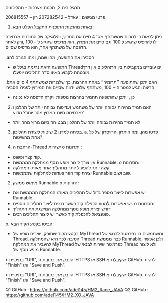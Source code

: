 תרגיל בית 2, תכנות מערכות - תהליכונים

פרטי מגישים  :
עאדל – 207282542
רון –  206815557

1.	באחת מהרצות התוכנית התקבל הפלט הבא: 
 
ניתן לראות כי למרות שמשתתף מס' 4 סיים את המרוץ, והלוגיקה של התוכנית מכתיבה לו להדפיס שהגיע ל 100 וגם סיים את המרוץ, הוא מדפיס שהגיע ל – 100 ,ורק לאחר הדפסה של משתתף אחר, הוא מדפיס שסיים.

 .aהסבירו את התופעה, מהו שמה, ומהו הגורם לה

- התופעה הזאת נרגמת בגלל ש Threadים עובדים במקבילות בין התהליכים אין דרך מובטחת לקבוע באיזו סדר תהליכים יופעלו 

 .bהאם יתכן שהתופעה ״תחמיר״ באחת ההרצות, כך שלמרות שמשתתף 4 סיים את הריצה והגיע למטר ה – 100 ,משתתף שלוש ידווח שסיים את המירוץ לפניו? הסבירו.

- כן , ייתכן שהתופעה תחמיר בהרצות נוספות ויקרה הדפסה לא נכונה  

2.	האם תמיד מהירות גבוהה יותר של משתמש (עדיפות גבוהה יותר של תהלכון) מבטיחה סיום המרוץ מהר יותר? מדוע?

- לא תמיד מהירות גבוהה יותר של תהלכון מבטיחה סיום מרוץ מהר יותר 







3.	בכיתה למדנו 2 שיטות ליצירת תהליכון.
a.	פרטו מהן, ומה היתרון והחיסרון של כל אחת מהשיטות?

1.	הרחבת ה-Thread ישירות
o	יתרונות :
-	קוד קצר ופשוט.
-	אין צורך ליצור מופע נוסף ממחלקה המממשת Runnable.
o	חסרונות:
-	קשה יותר להפעיל יותר מתהליך אחד מאותו המחלקה.
-	יצירת קוד חוזר ואודות למחלקות שמממשות Runnable שוב ושוב.

2.	מימוש ממשק Runnable
o	יתרונות :
-	יש אפשרות לייצר מספר גדול של תהליכים מאותו המחלקה המממשת את Runnable.
-	יש אפשרות למנוע הכפלת קוד כאשר רוצים ליצור תהליכים נוספים.
o	חסרונות:
-	דורש יצירת מופע נוסף ממחלקה המייצגת את התהליך
-	פוטנציאל להכפלת קוד כאשר יש ליצור תהליכים רבים.

b.	הביטו בקטע הקוד הבא:

-	בקטע הקוד שסופק, יוצרים מופע של MyThread ומשתמשים בו כפרמטר לבנאי של Thread. הסיבה לכך היא שהמחלקה Thread כבר מממשת Runnable, ולכן אפשר להעביר את המחלקה MyThread כפרמטר ישירות לבנאי של Thread ולא ליצור מופע נוסף של Runnable.

•	בתיקיית "URI", הדבק את כתובת ה-HTTPS או SSH שקיבלת מ-GitHub.
•	לחץ "Finish" ואז "Save and Push".

•	בתיקיית "URI", הדבק את כתובת ה-HTTPS או SSH שקיבלת מ-GitHub.
•	לחץ "Finish" ואז "Save and Push".

Q1 GitHub : https://github.com/adel145/HM2_Race_JAVA
Q2 GitHub : https://github.com/adel145/HM2_XO_JAVA

